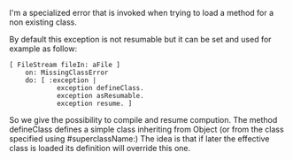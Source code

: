 I'm a specialized error that is invoked when trying to load a method for a non existing class. 

By default this exception is not resumable but it can be set and used for example as follow:


	[ FileStream fileIn: aFile ]
		on: MissingClassError
		do: [ :exception | 
				exception defineClass. 
				exception asResumable.
				exception resume. ]
			
			
So we give the possibility to compile and resume compution.
The method defineClass defines a simple class inheriting from Object (or from the class specified using #superclassName:)
The idea is that if later the effective class is loaded its definition will override  this one. 